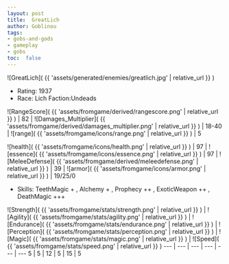 ```yaml
---
layout: post
title:  GreatLich
author: Goblinou
tags:
- gobs-and-gods
- gameplay
- gobs
toc:  false
---
```


![GreatLich]( {{ 'assets/generated/enemies/greatlich.jpg' | relative_url }} )
- Rating: 1937
- Race: Lich  Faction:Undeads

![RangeScore]( {{ 'assets/fromgame/derived/rangescore.png' | relative_url }} ) | 82 | ![Damages_Multiplier]( {{ 'assets/fromgame/derived/damages_multiplier.png' | relative_url }} ) | 18-40 | ![range]( {{ 'assets/fromgame/icons/range.png' | relative_url }} ) | 5


![health]( {{ 'assets/fromgame/icons/health.png' | relative_url }} ) | 97 | ![essence]( {{ 'assets/fromgame/icons/essence.png' | relative_url }} ) | 97 | ![MeleeDefense]( {{ 'assets/fromgame/derived/meleedefense.png' | relative_url }} ) | 39 | ![armor]( {{ 'assets/fromgame/icons/armor.png' | relative_url }} ) | 19/25/0

* Skills: TeethMagic + , Alchemy + , Prophecy ++ , ExoticWeapon ++ , DeathMagic +++ 

![Strength]( {{ 'assets/fromgame/stats/strength.png' | relative_url }} ) | ![Agility]( {{ 'assets/fromgame/stats/agility.png' | relative_url }} ) | ![Endurance]( {{ 'assets/fromgame/stats/endurance.png' | relative_url }} ) | ![Perception]( {{ 'assets/fromgame/stats/perception.png' | relative_url }} ) | ![Magic]( {{ 'assets/fromgame/stats/magic.png' | relative_url }} ) | ![Speed]( {{ 'assets/fromgame/stats/speed.png' | relative_url }} )
--- | --- | --- | --- | --- | ---
5 | 5 | 12 | 5 | 15 | 5

